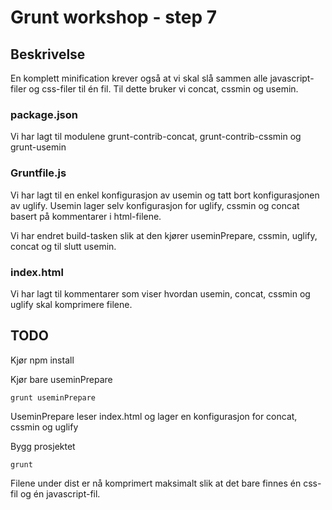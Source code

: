 # Grunt workshop - step 7

## Beskrivelse

En komplett minification krever også at vi skal slå sammen alle javascript-filer og css-filer til én fil. Til dette bruker vi concat, cssmin og usemin.

### package.json
Vi har lagt til modulene grunt-contrib-concat, grunt-contrib-cssmin og grunt-usemin

### Gruntfile.js
Vi har lagt til en enkel konfigurasjon av usemin og tatt bort konfigurasjonen av uglify. Usemin lager selv konfigurasjon for uglify, cssmin og concat basert på kommentarer i html-filene.

Vi har endret build-tasken slik at den kjører useminPrepare, cssmin, uglify, concat og til slutt usemin.

### index.html
Vi har lagt til kommentarer som viser hvordan usemin, concat, cssmin og uglify skal komprimere filene.

## TODO

Kjør npm install

Kjør bare useminPrepare
	
	grunt useminPrepare

UseminPrepare leser index.html og lager en konfigurasjon for concat, cssmin og uglify

Bygg prosjektet 

	grunt 

Filene under dist er nå komprimert maksimalt slik at det bare finnes én css-fil og én javascript-fil.	







